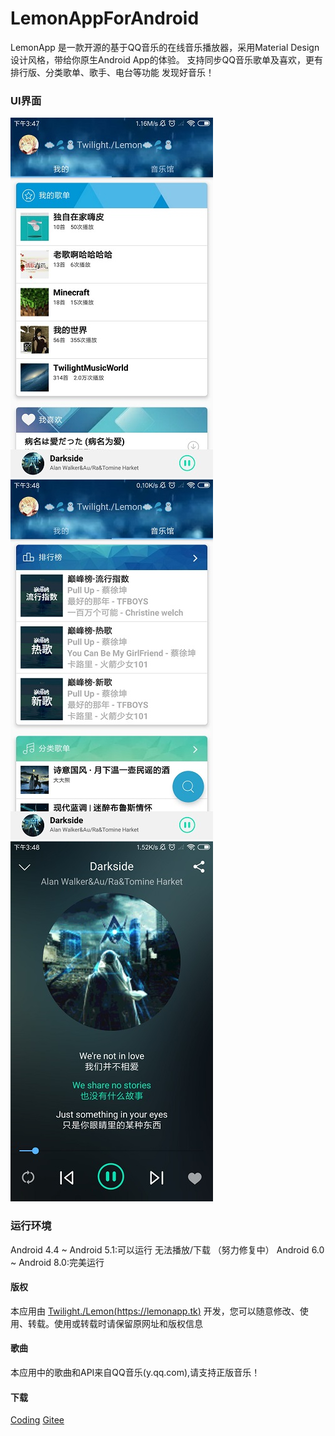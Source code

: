 # LemonAppForAndroid
LemonApp 是一款开源的基于QQ音乐的在线音乐播放器，采用Material Design设计风格，带给你原生Android App的体验。
支持同步QQ音乐歌单及喜欢，更有排行版、分类歌单、歌手、电台等功能 发现好音乐！

### UI界面
![主界面](https://raw.githubusercontent.com/TwilightLemon/Data/master/MainPage.jpg)
![音乐馆](https://raw.githubusercontent.com/TwilightLemon/Data/master/MusicPage.jpg)
![播放界面](https://raw.githubusercontent.com/TwilightLemon/Data/master/PlayPage.jpg)

### 运行环境
Android 4.4 ~ Android 5.1:可以运行 无法播放/下载 （努力修复中）
Android 6.0 ~ Android 8.0:完美运行

#### 版权
本应用由 [Twilight./Lemon(https://lemonapp.tk)](https://lemonapp.tk) 开发，您可以随意修改、使用、转载。使用或转载时请保留原网址和版权信息

#### 歌曲
本应用中的歌曲和API来自QQ音乐(y.qq.com),请支持正版音乐！

#### 下载
[Coding](https://coding.net/u/twilightlemon/p/Updata/git/raw/master/app-release.apk)
[Gitee](https://gitee.com/TwilightLemon/Updata/raw/master/app-release.apk)
